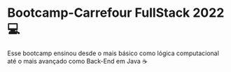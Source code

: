 # Bootcamp-Carrefour FullStack 2022 💻

Esse bootcamp ensinou desde o mais básico como lógica computacional até o mais avançado como Back-End em Java ☕
